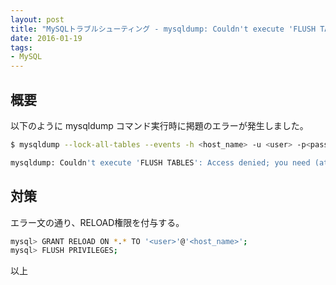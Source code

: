 ```yaml
---
layout: post
title: "MySQLトラブルシューティング - mysqldump: Couldn't execute 'FLUSH TABLES': Access denied; you need (at least one of) the RELOAD privilege(s) for this operation (1227)"
date: 2016-01-19
tags:
- MySQL
---
```


## 概要

以下のように mysqldump コマンド実行時に掲題のエラーが発生しました。

```sh
$ mysqldump --lock-all-tables --events -h <host_name> -u <user> -p<password> --no-create-info <db_name> <table, ...> > output.sql

mysqldump: Couldn't execute 'FLUSH TABLES': Access denied; you need (at least one of) the RELOAD privilege(s) for this operation (1227)
```

## 対策

エラー文の通り、RELOAD権限を付与する。

```sh
mysql> GRANT RELOAD ON *.* TO '<user>'@'<host_name>';
mysql> FLUSH PRIVILEGES;
```

以上
